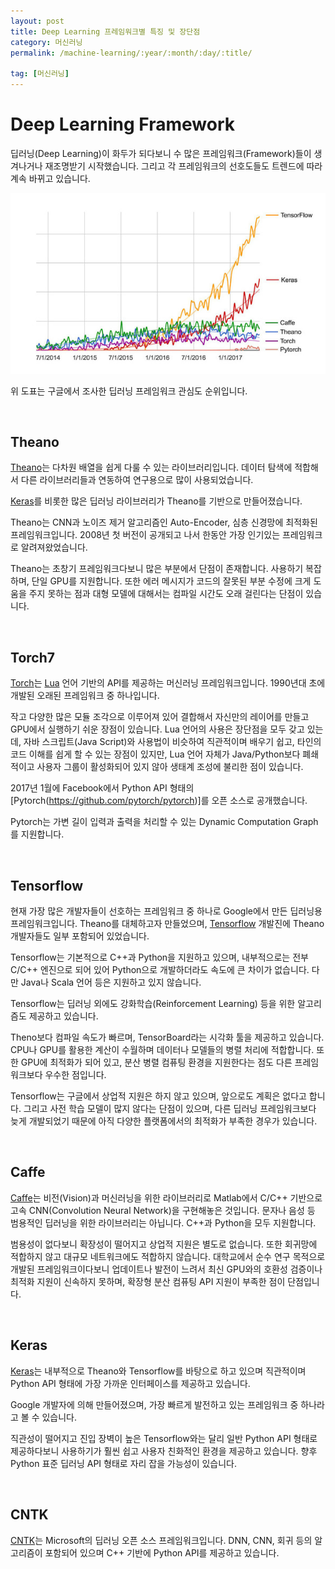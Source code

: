 ```yaml
---
layout: post
title: Deep Learning 프레임워크별 특징 및 장단점
category: 머신러닝
permalink: /machine-learning/:year/:month/:day/:title/

tag: [머신러닝]
---
```

# Deep Learning Framework

딥러닝(Deep Learning)이 화두가 되다보니 수 많은 프레임워크(Framework)들이 생겨나거나 재조명받기 시작했습니다. 그리고 각 프레임워크의 선호도들도 트렌드에 따라 계속 바뀌고 있습니다.

![Image](/assets/machine-learning/012.jpg)
 
위 도표는 구글에서 조사한 딥러닝 프레임워크 관심도 순위입니다. 

<br>

## Theano 

[Theano](http://deeplearning.net/software/theano/)는 다차원 배열을 쉽게 다룰 수 있는 라이브러리입니다. 데이터 탐색에 적합해서 다른 라이브러리들과 연동하여 연구용으로 많이 사용되었습니다.

[Keras](https://github.com/keras-team/keras)를 비롯한 많은 딥러닝 라이브러리가 Theano를 기반으로 만들어졌습니다. 

Theano는 CNN과 노이즈 제거 알고리즘인 Auto-Encoder, 심층 신경망에 최적화된 프레임워크입니다. 2008년 첫 버전이 공개되고 나서 한동안 가장 인기있는 프레임워크로 알려져왔었습니다.

Theano는 초창기 프레임워크다보니 많은 부분에서 단점이 존재합니다. 사용하기 복잡하며, 단일 GPU를 지원합니다. 또한 에러 메시지가 코드의 잘못된 부분 수정에 크게 도움을 주지 못하는 점과 대형 모델에 대해서는 컴파일 시간도 오래 걸린다는 단점이 있습니다.

<br>

## Torch7

[Torch](http://torch.ch/)는 [Lua](http://www.lua.org/) 언어 기반의 API를 제공하는 머신러닝 프레임워크입니다. 1990년대 초에 개발된 오래된 프레임워크 중 하나입니다.

작고 다양한 많은 모듈 조각으로 이루어져 있어 결합해서 자신만의 레이어를 만들고 GPU에서 실행하기 쉬운 장점이 있습니다. Lua 언어의 사용은 장단점을 모두 갖고 있는데, 자바 스크립트(Java Script)와 사용법이 비슷하여 직관적이며 배우기 쉽고, 타인의 코드 이해를 쉽게 할 수 있는 장점이 있지만, Lua 언어 자체가 Java/Python보다 폐쇄적이고 사용자 그룹이 활성화되어 있지 않아 생태계 조성에 불리한 점이 있습니다.

2017년 1월에 Facebook에서 Python API 형태의 [Pytorch(https://github.com/pytorch/pytorch)]를 오픈 소스로 공개했습니다.

Pytorch는 가변 길이 입력과 출력을 처리할 수 있는 Dynamic Computation Graph를 지원합니다.

<br>

## Tensorflow

현재 가장 많은 개발자들이 선호하는 프레임워크 중 하나로 Google에서 만든 딥러닝용 프레임워크입니다. Theano를 대체하고자 만들었으며, [Tensorflow](https://www.tensorflow.org/) 개발진에 Theano 개발자들도 일부 포함되어 있었습니다. 

Tensorflow는 기본적으로 C++과 Python을 지원하고 있으며, 내부적으로는 전부 C/C++ 엔진으로 되어 있어 Python으로 개발하더라도 속도에 큰 차이가 없습니다. 다만 Java나 Scala 언어 등은 지원하고 있지 않습니다.

Tensorflow는 딥러닝 외에도 강화학습(Reinforcement Learning) 등을 위한 알고리즘도 제공하고 있습니다.  

Theno보다 컴파일 속도가 빠르며, TensorBoard라는 시각화 툴을 제공하고 있습니다. CPU나 GPU를 활용한 계산이 수월하며 데이터나 모델들의 병렬 처리에 적합합니다. 또한 GPU에 최적화가 되어 있고, 분산 병렬 컴퓨팅 환경을 지원한다는 점도 다른 프레임워크보다 우수한 점입니다. 

Tensorflow는 구글에서 상업적 지원은 하지 않고 있으며, 앞으로도 계획은 없다고 합니다. 그리고 사전 학습 모델이 많지 않다는 단점이 있으며, 다른 딥러닝 프레임워크보다 늦게 개발되었기 때문에 아직 다양한 플랫폼에서의 최적화가 부족한 경우가 있습니다.

<br>

## Caffe

[Caffe](http://caffe.berkeleyvision.org/)는 비전(Vision)과 머신러닝을 위한 라이브러리로 Matlab에서 C/C++ 기반으로 고속 CNN(Convolution Neural Network)을 구현해놓은 것입니다. 문자나 음성 등 범용적인 딥러닝을 위한 라이브러리는 아닙니다. C++과 Python을 모두 지원합니다.

범용성이 없다보니 확장성이 떨어지고 상업적 지원은 별도로 없습니다. 또한 회귀망에 적합하지 않고 대규모 네트워크에도 적합하지 않습니다. 대학교에서 순수 연구 목적으로 개발된 프레임워크이다보니 업데이트나 발전이 느려서 최신 GPU와의 호환성 검증이나 최적화 지원이 신속하지 못하며, 확장형 분산 컴퓨팅 API 지원이 부족한 점이 단점입니다.

<br>

## Keras

[Keras](https://deeplearning4j.org/kr/keras.io)는 내부적으로 Theano와 Tensorflow를 바탕으로 하고 있으며 직관적이며 Python API 형태에 가장 가까운 인터페이스를 제공하고 있습니다.

Google 개발자에 의해 만들어졌으며, 가장 빠르게 발전하고 있는 프레임워크 중 하나라고 볼 수 있습니다. 

직관성이 떨어지고 진입 장벽이 높은 Tensorflow와는 달리 일반 Python API 형태로 제공하다보니 사용하기가 훨씬 쉽고 사용자 친화적인 환경을 제공하고 있습니다. 향후 Python 표준 딥러닝 API 형태로 자리 잡을 가능성이 있습니다.

<br>

## CNTK

[CNTK](https://github.com/Microsoft/CNTK)는 Microsoft의 딥러닝 오픈 소스 프레임워크입니다. DNN, CNN, 회귀 등의 알고리즘이 포함되어 있으며 C++ 기반에 Python API를 제공하고 있습니다. 